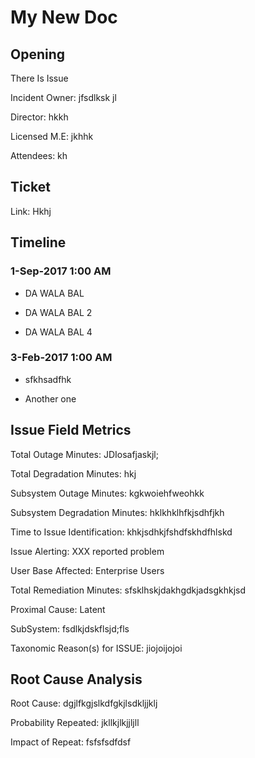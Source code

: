 # My New Doc

## Opening

There Is Issue

Incident Owner: jfsdlksk jl 

Director: hkkh 

Licensed M.E: jkhhk 

Attendees: kh 

## Ticket

Link: Hkhj

## Timeline

### 1-Sep-2017 1:00 AM

- DA WALA BAL

- DA WALA BAL 2

- DA WALA BAL 4

### 3-Feb-2017 1:00 AM

- sfkhsadfhk

- Another one


## Issue Field Metrics

Total Outage Minutes: JDIosafjaskjl;

Total Degradation Minutes: hkj

Subsystem Outage Minutes: kgkwoiehfweohkk

Subsystem Degradation Minutes: hklkhklhfkjsdhfjkh

Time to Issue Identification: khkjsdhkjfshdfskhdfhlskd

Issue Alerting: XXX reported problem

User Base Affected: Enterprise Users

Total Remediation Minutes: sfsklhskjdakhgdkjadsgkhkjsd

Proximal Cause: Latent

SubSystem: fsdlkjdskflsjd;fls

Taxonomic Reason(s) for ISSUE: jiojoijojoi


## Root Cause Analysis

Root Cause: dgjlfkgjslkdfgkjlsdkljjklj

Probability Repeated: jkllkjlkjjljll

Impact of Repeat: fsfsfsdfdsf

